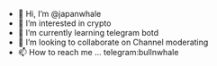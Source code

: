 - 👋 Hi, I’m @japanwhale
- 👀 I’m interested in crypto
- 🌱 I’m currently learning telegram botd
- 💞️ I’m looking to collaborate on Channel moderating
- 📫 How to reach me ... telegram:bullnwhale

<!---
japanwhale/japanwhale is a ✨ special ✨ repository because its `README.md` (this file) appears on your GitHub profile.
You can click the Preview link to take a look at your changes.
--->

